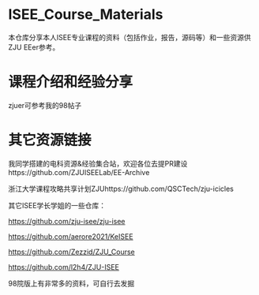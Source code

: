 # ISEE_Course_Materials
本仓库分享本人ISEE专业课程的资料（包括作业，报告，源码等）和一些资源供ZJU EEer参考。

# 课程介绍和经验分享
zjuer可参考我的98帖子

# 其它资源链接
我同学搭建的电科资源&经验集合站，欢迎各位去提PR建设https://github.com/ZJUISEELab/EE-Archive

浙江大学课程攻略共享计划ZJUhttps://github.com/QSCTech/zju-icicles

其它ISEE学长学姐的一些仓库：

https://github.com/zju-isee/zju-isee

https://github.com/aerore2021/KeISEE

https://github.com/Zezzid/ZJU_Course

https://github.com/l2h4/ZJU-ISEE

98院版上有非常多的资料，可自行去发掘
